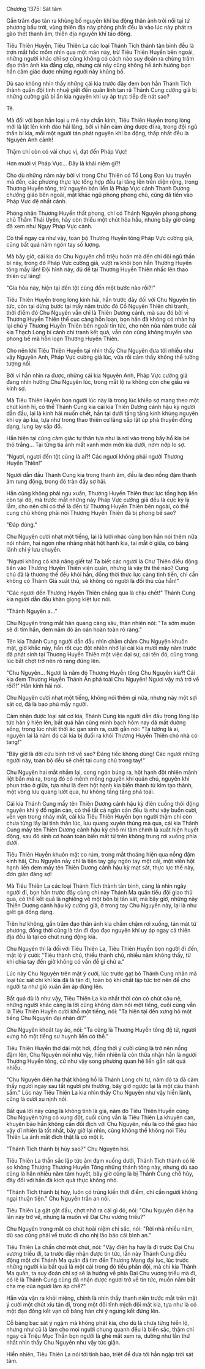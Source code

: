 




Chương 1375: Sát tâm


Gần trăm đạo tản ra khủng bố nguyên khí ba động thân ảnh trôi nổi tại tứ phương bầu trời, vùng thiên địa này phảng phất đều là vào lúc này phát ra gào thét thanh âm, thiên địa nguyên khí táo động.

Tiêu Thiên Huyền, Tiêu Thiên La các loại Thánh Tích thành tàn binh đều là trợn mắt hốc mồm nhìn qua một màn này, trừ Tiêu Thiên Huyền bên ngoài, những người khác chỉ sợ cũng không có cách nào suy đoán ra chừng trăm đạo thân ảnh kia đẳng cấp, nhưng cái này cũng không hề ảnh hưởng bọn hắn cảm giác được những người này khủng bố.

Dù sao không nhìn thấy những cái kia trước đây đem bọn hắn Thánh Tích thành quân đội tinh nhuệ giết đến quân lính tan rã Thánh Cung cường giả bị những cường giả bí ẩn kia nguyên khí uy áp trực tiếp đè nát sao?

Tê.

Mà đối với bọn hắn loại u mê này chấn kinh, Tiêu Thiên Huyền trong lòng mới là lật lên kinh đào hải lãng, bởi vì hắn cảm ứng được đi ra, trong đội ngũ thần bí kia, mỗi một người tán phát nguyên khí ba động, thấp nhất đều là Nguyên Anh cảnh!

Thậm chí còn có vài chục vị, đạt đến Pháp Vực!

Hơn mười vị Pháp Vực... Đây là khái niệm gì?!

Cho dù những năm này bởi vì trong Chư Thiên có Tổ Long Đan lưu truyền mà đến, các phương thực lực tổng hợp đều tại tăng lên trên diện rộng, trong Thương Huyền tông, trừ nguyên bản liền là Pháp Vực cảnh Thanh Dương chưởng giáo bên ngoài, mặt khác ngũ phong phong chủ, cũng đã tiến vào Pháp Vực đệ nhất cảnh.

Phóng nhãn Thương Huyền thất phong, chỉ có Thánh Nguyên phong phong chủ Thẩm Thái Uyên, hãy còn thiếu một chút hỏa hầu, nhưng bây giờ cũng đã xem như Ngụy Pháp Vực cảnh.

Có thể ngay cả như vậy, toàn bộ Thương Huyền tông Pháp Vực cường giả, cũng bất quá năm ngón tay số lượng.

Mà bây giờ, cái kia do Chu Nguyên chỗ triệu hoán mà đến chi đội ngũ thần bí này, trong đó Pháp Vực cường giả, vượt ra khỏi bọn hắn Thương Huyền tông mấy lần! Đội hình này, đủ để tại Thương Huyền Thiên nhấc lên thao thiên cự lãng!

"Gia hỏa này, hiện tại đến tột cùng đến một bước nào rồi?!"

Tiêu Thiên Huyền trong lòng kinh hãi, hắn trước đây đối với Chu Nguyên tin tức, còn tại dừng bước tại mấy năm trước đó Cổ Nguyên Thiên chi tranh, thời điểm đó Chu Nguyên vẫn chỉ là Thiên Dương cảnh, mà sau đó bởi vì Thương Huyền Thiên thế cục càng hỗn loạn, bọn hắn đã không có nhàn hạ lại chú ý Thương Huyền Thiên bên ngoài tin tức, cho nên nửa năm trước cái kia Thạch Long bí cảnh chi tranh kết quả, vẫn còn cũng không truyền vào phong bế mà hỗn loạn Thương Huyền Thiên.

Cho nên khi Tiêu Thiên Huyền tại nhìn thấy Chu Nguyên đưa tới nhiều như vậy Nguyên Anh, Pháp Vực cường giả lúc, vừa rồi cảm thấy không thể tưởng tượng nổi.

Bởi vì hắn nhìn ra được, những cái kia Nguyên Anh, Pháp Vực cường giả đang nhìn hướng Chu Nguyên lúc, trong mắt lộ ra không còn che giấu vẻ kính sợ.

Mà Tiêu Thiên Huyền bọn người lúc này là trong lúc khiếp sợ mang theo một chút kinh hỉ, có thể Thánh Cung kia cái kia Thiên Dương cảnh hậu kỳ người dẫn đầu, lại là kinh hãi muốn chết, hắn tại dưới tầng tầng kinh khủng nguyên khí uy áp kia, tựa như trong thao thiên cự lãng sắp lật úp phá thuyền đồng dạng, lung lay sắp đổ.

Hắn hiện tại cũng cảm giác tự thân tựa như là rơi vào trong bầy hổ kia bé thỏ trắng... Tại từng tia ánh mắt xanh mơn mởn kia dưới, nơm nớp lo sợ.

"Ngươi, ngươi đến tột cùng là ai?! Các ngươi không phải người Thương Huyền Thiên!"

Người dẫn đầu Thánh Cung kia trong thanh âm, đều là đeo nồng đậm thanh âm rung động, trong đó tràn đầy sợ hãi.

Hắn cũng không phải ngu xuẩn, Thương Huyền Thiên thực lực tổng hợp liền còn tại đó, mà trước mắt những này Pháp Vực cường giả đều là cực kỳ lạ lẫm, cho nên chỉ có thể là đến từ Thương Huyền Thiên bên ngoài, có thể cung chủ không phải nói Thương Huyền Thiên đã bị phong bế sao?

"Đáp đúng."

Chu Nguyên cười nhạt một tiếng, lại là lười nhác cùng bọn hắn nói thêm nữa nói nhảm, hai ngón nhẹ nhàng nhặt hột hạnh kia, tai mắt ở giữa, có băng lãnh chi ý lưu chuyển.

"Ngươi không có khả năng giết ta! Ta biết các ngươi là Chư Thiên điều động tiến vào Thương Huyền Thiên viện quân, nhưng là vậy thì thế nào? Cung chủ đã là thương thế đều khỏi hẳn, đồng thời thực lực càng tinh tiến, chỉ cần không có Thánh Giả xuất thủ, sẽ không có người là đối thủ của hắn!"

"Các ngươi đến Thương Huyền Thiên chẳng qua là chịu chết!" Thánh Cung kia người dẫn đầu khàn giọng kiệt lực nói.

"Thánh Nguyên a..."

Chu Nguyên trong mắt hàn quang càng sâu, thản nhiên nói: "Ta sớm muộn sẽ đi tìm hắn, đem năm đó ân oán hoàn toàn rõ ràng."

Tên kia Thánh Cung người dẫn đầu nhìn chằm chằm Chu Nguyên khuôn mặt, giờ khắc này, hắn rốt cục đột nhiên nhớ lại cái kia mười mấy năm trước đã phát sinh tại Thương Huyền Thiên một việc đại sự, cái tên đó, cũng trong lúc bất chợt trở nên rõ ràng đứng lên.

"Chu Nguyên... Ngươi là năm đó Thương Huyền tông Chu Nguyên kia?! Cái kia đem Thương Huyền Thánh Ấn phá toái Chu Nguyên! Ngươi vậy mà trở về rồi?!" Hắn kinh hãi nói.

Chu Nguyên cười nhạt một tiếng, không nói thêm gì nữa, nhưng này một sợi sát cơ, đã là bao phủ mấy người.

Cảm nhận được loại sát cơ kia, Thánh Cung kia người dẫn đầu trong lòng lập tức hàn ý hiện lên, bất quá hắn cũng minh bạch hôm nay đã mất đường sống, trong lúc nhất thời ác gan sinh ra, cười gằn nói: "Ta tưởng là ai, nguyên lai là năm đó cái kia bị đuổi ra khỏi Thương Huyền Thiên chó nhà có tang!"

"Bây giờ là dời cứu binh trở về sao? Đáng tiếc không dùng! Các ngươi những người này, toàn bộ đều sẽ chết tại cung chủ trong tay!"

Chu Nguyên hai mắt nhắm lại, cong ngón búng ra, hột hạnh đột nhiên mãnh liệt bắn mà ra, trong đó có mênh mông nguyên khí quán chú, nguyên khí phun trào ở giữa, tựa như là đem hột hạnh kia biến thành tử kim tạo thành, một vòng lưu quang lướt qua, hư không tầng tầng phá toái.

Cái kia Thánh Cung mấy tên Thiên Dương cảnh hậu kỳ điên cuồng thôi động nguyên khí ý đồ ngăn cản, có thể tất cả ngăn cản đều là như vậy buồn cười, vẻn vẹn trong nháy mắt, cái kia Tiêu Thiên Huyền bọn người thậm chí còn chưa từng lấy lại tinh thần lúc, lưu quang xuyên thủng mà qua, cái kia Thánh Cung mấy tên Thiên Dương cảnh hậu kỳ chỗ mi tâm chính là xuất hiện huyết động, sau đó sinh cơ hoàn toàn biến mất từ trên không trung rơi xuống phía dưới.

Tiêu Thiên Huyền khuôn mặt co rúm, trong mắt thoáng hiện qua nồng đậm kinh hãi, Chu Nguyên này chỉ là tiện tay gảy ngón tay một cái, một viên hột hạnh liền đem mấy tên Thiên Dương cảnh hậu kỳ mạt sát, thực lực thế này, đơn giản đáng sợ!

Mà Tiêu Thiên La các loại Thánh Tích thành tàn binh, càng là nhìn ngây người đi, bọn hắn trước đây cùng chi này Thánh Ma quân tiểu đội giao thủ qua, có thể kết quả là nghiêng về một bên bị tàn sát, mà bây giờ, những này Thiên Dương cảnh hậu kỳ cường giả, ở trong tay Chu Nguyên này, lại là như giết gà đồng dạng.

Trên hư không, gần trăm đạo thân ảnh kia chầm chậm rơi xuống, tản mát tứ phương, đồng thời cũng là tán đi đạo đạo nguyên khí uy áp ngay cả thiên địa đều là tại có chút rung động kia.

Chu Nguyên thì là đối với Tiêu Thiên La, Tiêu Thiên Huyền bọn người đi đến, mặt lộ ý cười: "Tiêu thành chủ, thiếu thành chủ, nhiều năm không thấy, từ khi chia tay đến giờ không có vấn đề gì chứ a."

Lúc này Chu Nguyên trên mặt ý cười, lúc trước gạt bỏ Thánh Cung nhân mã loại túc sát chi khí kia đã là tán đi, toàn bộ khí chất lập tức trở nên để cho người ta như gió xuân ấm áp đứng lên.

Bất quá dù là như vậy, Tiêu Thiên La kia nhất thời còn có chút câu nệ, những người khác càng là lời cũng không dám nói một tiếng, cuối cùng vẫn là Tiêu Thiên Huyền cười khổ một tiếng, nói: "Ta hiện tại đến xưng hô một tiếng Chu Nguyên đại nhân đi?"

Chu Nguyên khoát tay áo, nói: "Ta cũng là Thương Huyền tông đệ tử, ngươi xưng hô một tiếng sư huynh liền có thể."

Tiêu Thiên Huyền thở dài một hơi, đồng thời ý cười cũng là trở nên nồng đậm lên, Chu Nguyên nói như vậy, hiển nhiên là còn thừa nhận hắn là người Thương Huyền tông, cứ như vậy song phương quan hệ liền gần sát quá nhiều.

"Chu Nguyên điện hạ thật không hổ là Thánh Long chi tư, năm đó ta đã cảm thấy ngươi ngày sau tất người phi thường, bây giờ ngược lại là một câu thành sấm." Lúc này Tiêu Thiên La kia nhìn thấy Chu Nguyên như vậy hiền lành, cũng là cười xu nịnh nói.

Bất quá lời này cũng là không tính là giả, năm đó Tiêu Thiên Huyền cùng Chu Nguyên từng có xung đột, cuối cùng vẫn là Tiêu Thiên La khuyên can, khuyên bảo hắn không cần đối địch với Chu Nguyên, nếu là có thể giao hảo vậy dĩ nhiên là tốt nhất, bây giờ lại nhìn, cũng không thể không nói Tiêu Thiên La ánh mắt đích thật là có một ít.

"Thánh Tích thành bị hủy sao?" Chu Nguyên hỏi.

Tiêu Thiên La thần sắc lập tức ảm đạm xuống dưới, Thánh Tích thành có lẽ so không Thượng Thương Huyền Tông những thánh tông này, nhưng dù sao cũng là hắn nhiều năm tâm huyết, bây giờ cũng là bị Thánh Cung chỗ hủy, đây đối với hắn đả kích quả thực không nhỏ.

"Thánh Tích thành bị hủy, luôn có trùng kiến thời điểm, chỉ cần người không ngại thuận tiện." Chu Nguyên trấn an nói.

Tiêu Thiên La gật gật đầu, chợt nhớ ra cái gì đó, nói: "Chu Nguyên điện hạ lần này trở về, nhưng là muốn về Đại Chu vương triều?"

Chu Nguyên trong mắt có chút hoài niệm chi sắc, nói: "Rời nhà nhiều năm, dù sao cũng phải về trước đi cho nhị lão báo cái bình an."

Tiêu Thiên La chần chờ một chút, nói: "Vậy điện hạ hay là đi trước Đại Chu vương triều đi, ta trước đây nhận được tin tức, lần này Thánh Cung điều động một chi Thánh Ma quân đã tìm đến Thương Mang đại lục, lúc trước những người kia bất quá là một cái trong đó tiểu phân đội, mà chi kia Thánh Ma quân, ta suy đoán chỉ sợ sẽ là hướng về phía Đại Chu vương triều mà đi, có lẽ là Thánh Cung cũng đã nhận được ngươi trở về tin tức, muốn nắm bắt cha mẹ của ngươi làm áp chế?"

Hắn vừa vặn ra khỏi miệng, chính là nhìn thấy thanh niên trước mắt trên mặt ý cười một chút xíu tán đi, trong một đôi tĩnh mịch đôi mắt kia, tựa như là có một đạo đông kết vạn cổ băng hàn chi ý ngưng kết đứng lên.

Cỗ bàng bạc sát ý ngậm mà không phát kia, cho dù là chưa từng hiển lộ, nhưng như cũ là làm cho mọi người chung quanh đều là biến sắc, thậm chí ngay cả Triệu Mục Thần bọn người là ghé mắt xem ra, dường như lần thứ nhất nhìn thấy Chu Nguyên như vậy tức giận.

Hiển nhiên, Tiêu Thiên La nói tới tình báo, triệt để đưa tới hắn ngập trời sát tâm.




